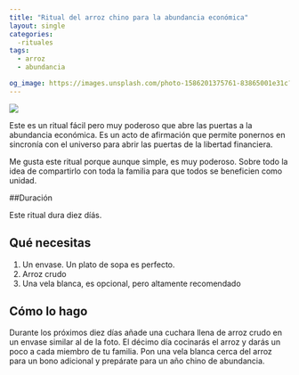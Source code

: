 ```yaml
---
title: "Ritual del arroz chino para la abundancia económica"
layout: single
categories:
  -rituales
tags:
  - arroz
  - abundancia

og_image: https://images.unsplash.com/photo-1586201375761-83865001e31c?ixlib=rb-1.2.1&ixid=MnwxMjA3fDB8MHxwaG90by1wYWdlfHx8fGVufDB8fHx8&auto=format&fit=crop&w=870&q=80
---
```


![](https://images.unsplash.com/photo-1586201375761-83865001e31c?ixlib=rb-1.2.1&ixid=MnwxMjA3fDB8MHxwaG90by1wYWdlfHx8fGVufDB8fHx8&auto=format&fit=crop&w=870&q=80)

Este es un ritual fácil pero muy poderoso que abre las puertas a la abundancia económica. Es un acto de afirmación que permite ponernos en sincronía con el universo para abrir las puertas de la libertad financiera.

Me gusta este ritual porque aunque simple, es muy poderoso. Sobre todo la idea de compartirlo con toda la familia para que todos se beneficien como unidad.

##Duración

Este ritual dura diez díás.

## Qué necesitas

1. Un envase. Un plato de sopa es perfecto.
2. Arroz crudo
3. Una vela blanca, es opcional, pero altamente recomendado

## Cómo lo hago

Durante los próximos diez días añade una cuchara llena de arroz crudo en un envase similar al de la foto. El décimo día cocinarás el arroz y darás un poco a cada miembro de tu familia. Pon una vela blanca cerca del arroz para un bono adicional y prepárate para un año chino de abundancia.
